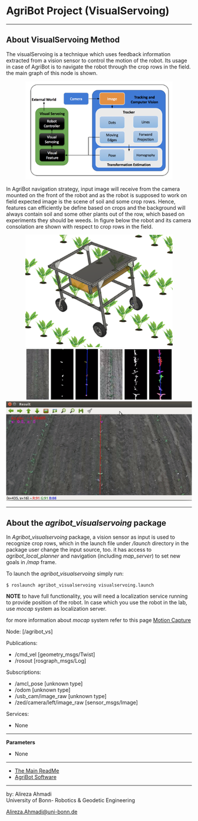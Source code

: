 # AgriBot Project (VisualServoing)

---

## About VisualServoing Method
The visualServoing is a technique which uses feedback information extracted from a vision sensor to control the motion of the robot. Its usage in case of AgriBot is to navigate the robot through the crop rows in the field. the main graph of this node is shown. 

<div align="center">
	<img src="/doc/images/VSg.png" alt="visualservoing" width="400" title="visualservoing"/>
</div>

In AgriBot navigation strategy, input image will receive from the camera mounted on the front of the robot and as the robot is supposed to work on field expected image is the scene of soil and some crop rows. Hence, features can efficiently be define based on crops and the background will always contain soil and some other plants out of the row, which based on experiments they should be weeds. In figure below the robot and its camera consolation are shown with respect to crop rows in the field.

<div align="center">
	<img src="/doc/images/crow.png" alt="robotinrow" width="400" title="robotinrow"/>
	<img src="/doc/images/croprow.png" alt="croprow" width="400" title="croprow"/>
	<img src="/doc/images/crg.gif" alt="vsout" width="700" title="vsout"/>
</div>

---

## About the *agribot_visualservoing* package
In *Agribot_visualservoing* package, a vision sensor as input is used to recognize crop rows, which in the launch file under */launch* directory in the package user change the input source, too. it has access to *agribot_local_planner* and navigation (including *map_server*) to set new goals in */map* frame.

To launch the *agribot_visualservoing* simply run: 
```
$ roslaunch agribot_visualservoing visualservoing.launch
```

**NOTE** to have full functionality, you will need a localization service running to provide position of the robot. In case which you use the robot in the lab, use *mocap* system as localization server.

for more information about *mocap* system refer to this page [Motion Capture](https://github.com/PRBonn/Agribot/blob/master/doc/api/mocap.md) 

Node: [/agribot_vs]

Publications: 
 * /cmd_vel [geometry_msgs/Twist]
 * /rosout [rosgraph_msgs/Log]

Subscriptions: 
 * /amcl_pose [unknown type]
 * /odom [unknown type]
 * /usb_cam/image_raw [unknown type]
 * /zed/camera/left/image_raw [sensor_msgs/Image]

Services: 
 * None

--- 

**Parameters**
 * None

--- 
* [The Main ReadMe](https://github.com/PRBonn/Agribot/blob/master/README.md)
* [AgriBot Software](https://github.com/PRBonn/Agribot/blob/master/doc/api.md) 

--- 
 by: Alireza Ahmadi                                     
 University of Bonn- Robotics & Geodetic Engineering
 
 Alireza.Ahmadi@uni-bonn.de                             
 [](https://www.AlirezaAhmadi.xyz)














